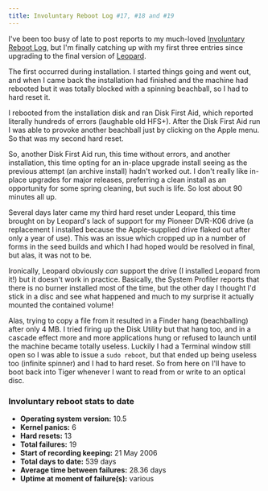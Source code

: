 ```yaml
---
title: Involuntary Reboot Log #17, #18 and #19
---
```


I've been too busy of late to post reports to my much-loved [Involuntary Reboot Log](http://www.wincent.com/a/about/wincent/weblog/archives/involuntary_reboot_log/), but I'm finally catching up with my first three entries since upgrading to the final version of [Leopard](http://www.wincent.com/knowledge-base/Leopard).

The first occurred during installation. I started things going and went out, and when I came back the installation had finished and the machine had rebooted but it was totally blocked with a spinning beachball, so I had to hard reset it.

I rebooted from the installation disk and ran Disk First Aid, which reported literally hundreds of errors (laughable old HFS+). After the Disk First Aid run I was able to provoke another beachball just by clicking on the Apple menu. So that was my second hard reset.

So, another Disk First Aid run, this time without errors, and another installation, this time opting for an in-place upgrade install seeing as the previous attempt (an archive install) hadn't worked out. I don't really like in-place upgrades for major releases, preferring a clean install as an opportunity for some spring cleaning, but such is life. So lost about 90 minutes all up.

Several days later came my third hard reset under Leopard, this time brought on by Leopard's lack of support for my Pioneer DVR-K06 drive (a replacement I installed because the Apple-supplied drive flaked out after only a year of use). This was an issue which cropped up in a number of forms in the seed builds and which I had hoped would be resolved in final, but alas, it was not to be.

Ironically, Leopard obviously *can* support the drive (I installed Leopard from it!) but it doesn't work in practice. Basically, the System Profiler reports that there is no burner installed most of the time, but the other day I thought I'd stick in a disc and see what happened and much to my surprise it actually mounted the contained volume!

Alas, trying to copy a file from it resulted in a Finder hang (beachballing) after only 4 MB. I tried firing up the Disk Utility but that hang too, and in a cascade effect more and more applications hung or refused to launch until the machine became totally useless. Luckily I had a Terminal window still open so I was able to issue a `sudo reboot`, but that ended up being useless too (infinite spinner) and I had to hard reset. So from here on I'll have to boot back into Tiger whenever I want to read from or write to an optical disc.





### Involuntary reboot stats to date

-   **Operating system version:** 10.5
-   **Kernel panics:** 6
-   **Hard resets:** 13
-   **Total failures:** 19
-   **Start of recording keeping:** 21 May 2006
-   **Total days to date:** 539 days
-   **Average time between failures:** 28.36 days
-   **Uptime at moment of failure(s):** various
